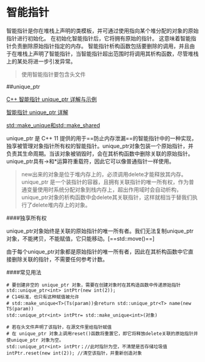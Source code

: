 # 智能指针

智能指针是你在堆栈上声明的类模板，并可通过使用指向某个堆分配的对象的原始指针进行初始化。 在初始化智能指针后，它将拥有原始的指针。  这意味着智能指针负责删除原始指针指定的内存。  智能指针析构函数包括要删除的调用，并且由于在堆栈上声明了智能指针，当智能指针超出范围时将调用其析构函数，尽管堆栈上的某处将进一步引发异常。

> 使用智能指针要包含头文件<memory>



##unique_ptr

[C++ 智能指针 unique_ptr 详解与示例](https://blog.csdn.net/shaosunrise/article/details/85158249)

[智能指针 unique_ptr 详解](https://blog.csdn.net/afei__/article/details/80670283)

[std::make_unique和std::make_shared](https://blog.csdn.net/caoshangpa/article/details/79178639)

unique_ptr 是 C++ 11 提供的用于==防止内存泄漏==的智能指针中的一种实现，独享被管理对象指针所有权的智能指针。unique_ptr对象包装一个原始指针，并负责其生命周期。当该对象被销毁时，会在其析构函数中删除关联的原始指针。
unique_ptr具有->和*运算符重载符，因此它可以像普通指针一样使用。

> new出来的对象是位于堆内存上的，必须调用delete才能释放其内存。
> unique_ptr 是一个装指针的容器，且拥有关联指针的唯一所有权，作为普通变量使用时系统分配对象到栈内存上，超出作用域时会自动析构，unique_ptr对象的析构函数中会delete其关联指针，这样就相当于替我们执行了delete堆内存上的对象。

####独享所有权

unique_ptr对象始终是关联的原始指针的唯一所有者。我们无法复制unique_ptr对象，不能拷贝，不能赋值，它只能移动。[==std::move()==]

 由于每个unique_ptr对象都是原始指针的唯一所有者，因此在其析构函数中它直接删除关联的指针，不需要任何参考计数。

####常见用法

```
# 要创建非空的 unique_ptr 对象，需要在创建对象时在其构造函数中传递原始指针
std::unique_ptr<int> intPtr(new int(2));
# C14标准，也只有这种赋值被允许
# std::make_unique<T>(Ts(param))会return std::unique_ptr<T> name(new TS(param))
std::unique_ptr<int> intPtr= std::make_unique<int>(对象)

# 若在头文件声明了该指针，在源文件里给指针赋值
# 在 unique_ptr 对象上调用reset()函数将重置它，即它将释放delete关联的原始指针并使unique_ptr 对象为空。
std::unique_ptr<int> intPtr；//此时指针为空，不清楚是否存储垃圾值
intPtr.reset(new int(2)); //清空该指针，并重新创造对象
```

